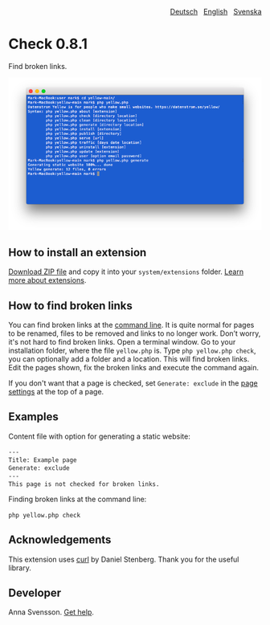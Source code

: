 <p align="right"><a href="README-de.md">Deutsch</a> &nbsp; <a href="README.md">English</a> &nbsp; <a href="README-sv.md">Svenska</a></p>

# Check 0.8.1

Find broken links.

<p align="center"><img src="check-screenshot.png?raw=true" alt="Screenshot"></p>

## How to install an extension

[Download ZIP file](https://github.com/annaesvensson/yellow-check/archive/main.zip) and copy it into your `system/extensions` folder. [Learn more about extensions](https://github.com/annaesvensson/yellow-update).

## How to find broken links

You can find broken links at the [command line](https://github.com/annaesvensson/yellow-core). It is quite normal for pages to be renamed, files to be removed and links to no longer work. Don’t worry, it's not hard to find broken links. Open a terminal window. Go to your installation folder, where the file `yellow.php` is. Type `php yellow.php check`, you can optionally add a folder and a location. This will find broken links. Edit the pages shown, fix the broken links and execute the command again.

If you don't want that a page is checked, set `Generate: exclude` in the [page settings](https://github.com/annaesvensson/yellow-core#settings-page) at the top of a page.

## Examples

Content file with option for generating a static website:

    ---
    Title: Example page
    Generate: exclude
    ---
    This page is not checked for broken links.

Finding broken links at the command line:

`php yellow.php check`  

## Acknowledgements

This extension uses [curl](https://github.com/curl/curl) by Daniel Stenberg. Thank you for the useful library.

## Developer

Anna Svensson. [Get help](https://datenstrom.se/yellow/help/).
